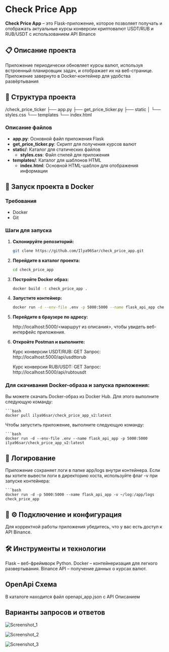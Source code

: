 # Check Price App

**Check Price App** – это Flask-приложение, которое позволяет получать и отображать актуальные курсы конверсии криптовалют USDT/RUB и RUB/USDT с использованием API Binance

## 📋 Описание проекта

Приложение периодически обновляет курсы валют, используя встроенный планировщик задач, и отображает их на веб-странице. Приложение завернуто в Docker-контейнер для удобства развёртывания

## 📂 Структура проекта

/check_price_ticker
    ├── app.py
    ├── get_price_ticker.py
    ├── static
    │   └── styles.css
    └── templates
        └── index.html

### Описание файлов

- **app.py**: Основной файл приложения Flask
- **get_price_ticker.py**: Скрипт для получения курсов валют
- **static/**: Каталог для статических файлов
  - **styles.css**: Файл стилей для приложения
- **templates/**: Каталог для шаблонов HTML
  - **index.html**: Основной HTML-шаблон для отображения информации

## 🚀 Запуск проекта в Docker

### Требования

- Docker
- Git

### Шаги для запуска

1. **Склонируйте репозиторий:**

   ```bash
   git clone https://github.com/Ilya96Sar/check_price_app.git

2. **Перейдите в каталог проекта:**

   ```bash
   cd check_price_app

3. **Постройте Docker образ:**

   ```bash
   docker build -t check_price_app .

4. **Запустите контейнер:**

   ```bash
   docker run -d --env-file .env -p 5000:5000 --name flask_api_app check_price_app_v2

5. **Перейдите в браузере по адресу:**

   http://localhost:5000/<маршрут из описания>, чтобы увидеть веб-интерфейс приложения.

6. **Откройте Postman и выполните:**

    Курс конверсии USDT/RUB:
   GET Запрос: http://localhost:5000/api/usdttorub
   
    Курс конверсии RUB/USDT:
   GET Запрос: http://localhost:5000/api/rubtousdt
    
### Для скачивания Docker-образа и запуска приложения:

Вы можете скачать Docker-образ из Docker Hub. Для этого выполните следующую команду:

    ```bash
    docker pull ilya96sar/check_price_app_v2:latest

Чтобы запустить приложение, выполните следующую команду:

    ```bash
    docker run -d --env-file .env --name flask_api_app -p 5000:5000 ilya96sar/check_price_app_v2:latest

## 📄 Логирование

Приложение сохраняет логи в папке app/logs внутри контейнера. Если вы хотите вывести логи в директорию хоста, используйте флаг -v при запуске контейнера:

    ```bash
    docker run -d -p 5000:5000 --name flask_api_app -v ~/log:/app/logs check_price_app

## 📄 ⚙️ Подключение и конфигурация

Для корректной работы приложения убедитесь, что у вас есть доступ к API Binance.

## 🛠️ Инструменты и технологии

Flask – веб-фреймворк Python.
Docker – контейнеризация для легкого развертывания.
Binance API – получение данных о курсах валют.

## OpenApi Схема

В каталоге находится файл openapi_app.json c API Описанием

## Варианты запросов и ответов

![Screenshot_1](https://github.com/user-attachments/assets/7745063a-af7e-42d7-88f4-c87ee9c36ef8)

![Screenshot_2](https://github.com/user-attachments/assets/0b088ba8-b8ec-4669-ab87-ddc77a75f158)

![Screenshot_3](https://github.com/user-attachments/assets/85260c75-4f41-4770-a1e4-04da3ab9f673)
